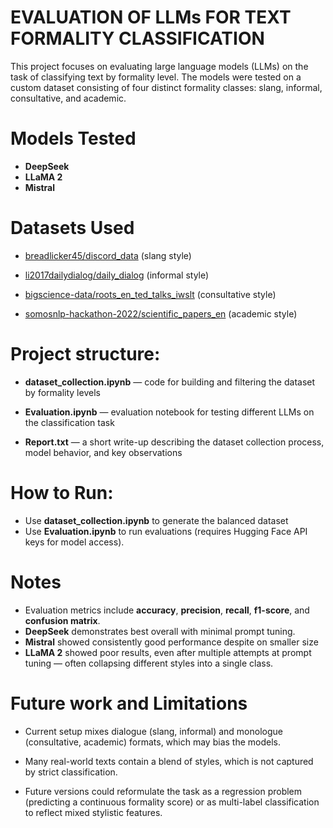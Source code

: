 # EVALUATION OF LLMs FOR TEXT FORMALITY CLASSIFICATION


This project focuses on evaluating large language models (LLMs) on the task of classifying text by formality level. The models were tested on a custom dataset consisting of four distinct formality classes: slang, informal, consultative, and academic.

# Models Tested

- **DeepSeek**
- **LLaMA 2**
- **Mistral**

# Datasets Used

- [breadlicker45/discord_data](https://huggingface.co/datasets/breadlicker45/discord_data) (slang style)

- [li2017dailydialog/daily_dialog](https://huggingface.co/datasets/li2017dailydialog/daily_dialog) (informal style)

- [bigscience-data/roots_en_ted_talks_iwslt](https://huggingface.co/datasets/bigscience-data/roots_en_ted_talks_iwslt) (consultative style)

- [somosnlp-hackathon-2022/scientific_papers_en](https://huggingface.co/datasets/somosnlp-hackathon-2022/scientific_papers_en) (academic style)

# Project structure:

- **dataset_collection.ipynb** — code for building and filtering the dataset by formality levels

- **Evaluation.ipynb** — evaluation notebook for testing different LLMs on the classification task

- **Report.txt** — a short write-up describing the dataset collection process, model behavior, and key observations

# How to Run:

- Use **dataset_collection.ipynb** to generate the balanced dataset 
- Use **Evaluation.ipynb** to run evaluations (requires Hugging Face API keys for model access).


# Notes

- Evaluation metrics include **accuracy**, **precision**, **recall**, **f1-score**, and **confusion matrix**.
- **DeepSeek** demonstrates best overall with minimal prompt tuning.
- **Mistral** showed consistently good performance despite on smaller size 
- **LLaMA 2** showed poor results, even after multiple attempts at prompt tuning — often collapsing different styles into a single class.

# Future work and Limitations

- Current setup mixes dialogue (slang, informal) and monologue (consultative, academic) formats, which may bias the models.

- Many real-world texts contain a blend of styles, which is not captured by strict classification.

- Future versions could reformulate the task as a regression problem (predicting a continuous formality score) or as multi-label classification to reflect mixed stylistic features.